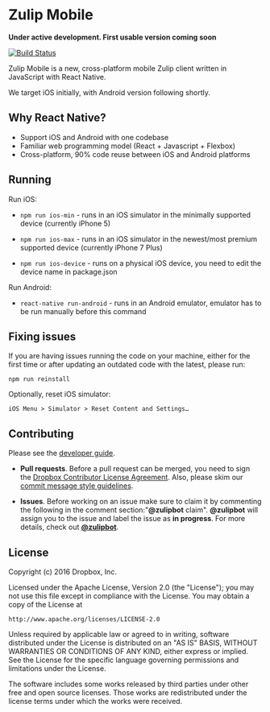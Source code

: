 # Zulip Mobile
**Under active development. First usable version coming soon**

[![Build Status](https://travis-ci.org/zulip/zulip-mobile.svg?branch=master)](https://travis-ci.org/zulip/zulip-mobile)


Zulip Mobile is a new, cross-platform mobile Zulip client written in
JavaScript with React Native.

We target iOS initially, with Android version following shortly.

## Why React Native?

* Support iOS and Android with one codebase
* Familiar web programming model (React + Javascript + Flexbox)
* Cross-platform, 90% code reuse between iOS and Android platforms

## Running

Run iOS:

* `npm run ios-min` - runs in an iOS simulator in the minimally supported device
(currently iPhone 5)

* `npm run ios-max` - runs in an iOS simulator in the newest/most premium
supported device (currently iPhone 7 Plus)

* `npm run ios-device` - runs on a physical iOS device, you need to edit the
device name in package.json

Run Android:

* `react-native run-android` - runs in an Android emulator, emulator has to be
run manually before this command

## Fixing issues

If you are having issues running the code on your machine, either for the first time or after updating an outdated code with the latest, please run:

```
npm run reinstall
```

Optionally, reset iOS simulator:

```
iOS Menu > Simulator > Reset Content and Settings…
```

## Contributing

Please see the
[developer guide](https://github.com/zulip/zulip-mobile/tree/master/docs/developer-guide.md).

* **Pull requests**. Before a pull request can be merged, you need to
sign the [Dropbox Contributor License Agreement][cla]. Also,
please skim our [commit message style guidelines][doc-commit-style].

[cla]: https://opensource.dropbox.com/cla/
[doc-commit-style]: http://zulip.readthedocs.io/en/latest/code-style.html#commit-messages

* **Issues**. Before working on an issue make sure to claim it by commenting 
the following in the comment section:"**@zulipbot** claim". **@zulipbot** will 
assign you to the issue and label the issue as **in progress**. For more 
details, check out [**@zulipbot**](https://github.com/zulip/zulipbot).

## License

Copyright (c) 2016 Dropbox, Inc.

Licensed under the Apache License, Version 2.0 (the "License");
you may not use this file except in compliance with the License.
You may obtain a copy of the License at

    http://www.apache.org/licenses/LICENSE-2.0

Unless required by applicable law or agreed to in writing, software
distributed under the License is distributed on an "AS IS" BASIS,
WITHOUT WARRANTIES OR CONDITIONS OF ANY KIND, either express or implied.
See the License for the specific language governing permissions and
limitations under the License.

The software includes some works released by third parties under other
free and open source licenses. Those works are redistributed under the
license terms under which the works were received.
